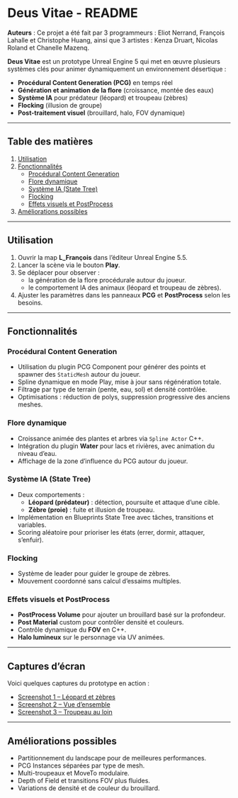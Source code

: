 # Deus Vitae - README

**Auteurs** : Ce projet a été fait par 3 programmeurs : Eliot Nerrand, François Lahalle et Christophe Huang, ainsi que 3 artistes : Kenza Druart, Nicolas Roland et Chanelle Mazenq.

**Deus Vitae** est un prototype Unreal Engine 5 qui met en œuvre plusieurs systèmes clés pour animer dynamiquement un environnement désertique :

- **Procédural Content Generation (PCG)** en temps réel
- **Génération et animation de la flore** (croissance, montée des eaux)
- **Système IA** pour prédateur (léopard) et troupeau (zèbres)
- **Flocking** (illusion de groupe)
- **Post-traitement visuel** (brouillard, halo, FOV dynamique)

---

## Table des matières
1. [Utilisation](#utilisation)
2. [Fonctionnalités](#fonctionnalit%C3%A9s)
   - [Procédural Content Generation](#proc%C3%A9dural-content-generation)
   - [Flore dynamique](#flore-dynamique)
   - [Système IA (State Tree)](#syst%C3%A8me-ia-state-tree)
   - [Flocking](#flocking)
   - [Effets visuels et PostProcess](#effets-visuels-et-postprocess)
3. [Améliorations possibles](#am%C3%A9liorations-possibles)

---

## Utilisation
1. Ouvrir la map **L_François** dans l’éditeur Unreal Engine 5.5.
2. Lancer la scène via le bouton **Play**.
3. Se déplacer pour observer :
   - la génération de la flore procédurale autour du joueur.
   - le comportement IA des animaux (léopard et troupeau de zèbres).
4. Ajuster les paramètres dans les panneaux **PCG** et **PostProcess** selon les besoins.

---

## Fonctionnalités

### Procédural Content Generation
- Utilisation du plugin PCG Component pour générer des points et spawner des `StaticMesh` autour du joueur.
- Spline dynamique en mode Play, mise à jour sans régénération totale.
- Filtrage par type de terrain (pente, eau, sol) et densité contrôlée.
- Optimisations : réduction de polys, suppression progressive des anciens meshes.

### Flore dynamique
- Croissance animée des plantes et arbres via `Spline Actor` C++.
- Intégration du plugin **Water** pour lacs et rivières, avec animation du niveau d’eau.
- Affichage de la zone d’influence du PCG autour du joueur.

### Système IA (State Tree)
- Deux comportements :
  - **Léopard (prédateur)** : détection, poursuite et attaque d’une cible.
  - **Zèbre (proie)** : fuite et illusion de troupeau.
- Implémentation en Blueprints State Tree avec tâches, transitions et variables.
- Scoring aléatoire pour prioriser les états (errer, dormir, attaquer, s’enfuir).

### Flocking
- Système de leader pour guider le groupe de zèbres.
- Mouvement coordonné sans calcul d’essaims multiples.

### Effets visuels et PostProcess
- **PostProcess Volume** pour ajouter un brouillard basé sur la profondeur.
- **Post Material** custom pour contrôler densité et couleurs.
- Contrôle dynamique du **FOV** en C++.
- **Halo lumineux** sur le personnage via UV animées.

---

## Captures d’écran
Voici quelques captures du prototype en action :

- [Screenshot 1 – Léopard et zèbres](Screenshots/Arcturus%20-%20Unreal%20Editor%2015_07_2025%2017_44_27.png)
- [Screenshot 2 – Vue d’ensemble](Screenshots/Arcturus%20-%20Unreal%20Editor%2015_07_2025%2017_44_52.png)
- [Screenshot 3 – Troupeau au loin](Screenshots/Arcturus%20-%20Unreal%20Editor%2015_07_2025%2017_47_04.png)

---


## Améliorations possibles
- Partitionnement du landscape pour de meilleures performances.
- PCG Instances séparées par type de mesh.
- Multi-troupeaux et MoveTo modulaire.
- Depth of Field et transitions FOV plus fluides.
- Variations de densité et de couleur du brouillard.
